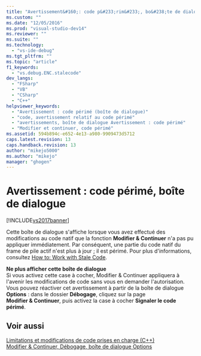 ```yaml
---
title: "Avertissement&#160;: code p&#233;rim&#233;, bo&#238;te de dialogue | Microsoft Docs"
ms.custom: ""
ms.date: "12/05/2016"
ms.prod: "visual-studio-dev14"
ms.reviewer: ""
ms.suite: ""
ms.technology: 
  - "vs-ide-debug"
ms.tgt_pltfrm: ""
ms.topic: "article"
f1_keywords: 
  - "vs.debug.ENC.stalecode"
dev_langs: 
  - "FSharp"
  - "VB"
  - "CSharp"
  - "C++"
helpviewer_keywords: 
  - "Avertissement : code périmé (boîte de dialogue)"
  - "code, avertissement relatif au code périmé"
  - "avertissements, boîte de dialogue Avertissement : code périmé"
  - "Modifier et continuer, code périmé"
ms.assetid: 594b894c-e652-4e13-a980-9909473d5712
caps.latest.revision: 13
caps.handback.revision: 13
author: "mikejo5000"
ms.author: "mikejo"
manager: "ghogen"
---
```

# Avertissement&#160;: code p&#233;rim&#233;, bo&#238;te de dialogue
[!INCLUDE[vs2017banner](../code-quality/includes/vs2017banner.md)]

Cette boîte de dialogue s'affiche lorsque vous avez effectué des modifications au code natif que la fonction **Modifier & Continuer** n'a pas pu appliquer immédiatement.  Par conséquent, une partie du code natif du frame de pile actif n'est plus à jour ; il est périmé.  Pour plus d'informations, consultez [How to: Work with Stale Code](http://msdn.microsoft.com/fr-fr/c7536e95-66a6-44a0-995d-3fe5035250b4).  
  
 **Ne plus afficher cette boîte de dialogue**  
 Si vous activez cette case à cocher, Modifier & Continuer appliquera à l'avenir les modifications de code sans vous en demander l'autorisation.  Vous pouvez réactiver cet avertissement à partir de la boîte de dialogue **Options** : dans le dossier **Débogage**, cliquez sur la page **Modifier & Continuer**, puis activez la case à cocher **Signaler le code périmé**.  
  
## Voir aussi  
 [Limitations et modifications de code prises en charge \(C\+\+\)](../debugger/supported-code-changes-cpp.md)   
 [Modifier & Continuer, Débogage, boîte de dialogue Options](../Topic/Edit%20and%20Continue,%20Debugging,%20Options%20Dialog%20Box.md)